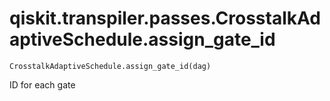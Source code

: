 # qiskit.transpiler.passes.CrosstalkAdaptiveSchedule.assign\_gate\_id

`CrosstalkAdaptiveSchedule.assign_gate_id(dag)`

ID for each gate
